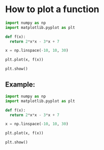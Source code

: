 # How to plot a function

```python
import numpy as np
import matplotlib.pyplot as plt

def f(x):
  return 2*x*x - 3*x + 7

x = np.linspace(-10, 10, 30)

plt.plot(x, f(x))

plt.show()
```


## Example: 
```python
import numpy as np
import matplotlib.pyplot as plt

def f(x):
  return 2*x*x - 3*x + 7

x = np.linspace(-10, 10, 30)

plt.plot(x, f(x))

plt.show()
```

